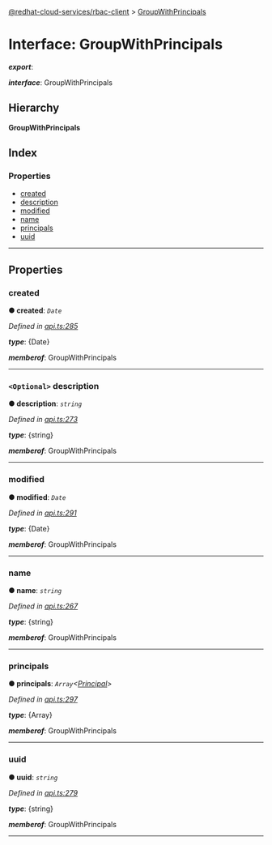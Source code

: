 [@redhat-cloud-services/rbac-client](../README.md) > [GroupWithPrincipals](../interfaces/groupwithprincipals.md)

# Interface: GroupWithPrincipals

*__export__*: 

*__interface__*: GroupWithPrincipals

## Hierarchy

**GroupWithPrincipals**

## Index

### Properties

* [created](groupwithprincipals.md#created)
* [description](groupwithprincipals.md#description)
* [modified](groupwithprincipals.md#modified)
* [name](groupwithprincipals.md#name)
* [principals](groupwithprincipals.md#principals)
* [uuid](groupwithprincipals.md#uuid)

---

## Properties

<a id="created"></a>

###  created

**● created**: *`Date`*

*Defined in [api.ts:285](https://github.com/RedHatInsights/javascript-clients/blob/master/packages/rbac/api.ts#L285)*

*__type__*: {Date}

*__memberof__*: GroupWithPrincipals

___
<a id="description"></a>

### `<Optional>` description

**● description**: *`string`*

*Defined in [api.ts:273](https://github.com/RedHatInsights/javascript-clients/blob/master/packages/rbac/api.ts#L273)*

*__type__*: {string}

*__memberof__*: GroupWithPrincipals

___
<a id="modified"></a>

###  modified

**● modified**: *`Date`*

*Defined in [api.ts:291](https://github.com/RedHatInsights/javascript-clients/blob/master/packages/rbac/api.ts#L291)*

*__type__*: {Date}

*__memberof__*: GroupWithPrincipals

___
<a id="name"></a>

###  name

**● name**: *`string`*

*Defined in [api.ts:267](https://github.com/RedHatInsights/javascript-clients/blob/master/packages/rbac/api.ts#L267)*

*__type__*: {string}

*__memberof__*: GroupWithPrincipals

___
<a id="principals"></a>

###  principals

**● principals**: *`Array`<[Principal](principal.md)>*

*Defined in [api.ts:297](https://github.com/RedHatInsights/javascript-clients/blob/master/packages/rbac/api.ts#L297)*

*__type__*: {Array}

*__memberof__*: GroupWithPrincipals

___
<a id="uuid"></a>

###  uuid

**● uuid**: *`string`*

*Defined in [api.ts:279](https://github.com/RedHatInsights/javascript-clients/blob/master/packages/rbac/api.ts#L279)*

*__type__*: {string}

*__memberof__*: GroupWithPrincipals

___

